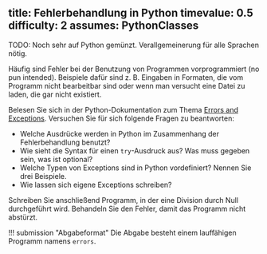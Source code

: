 title: Fehlerbehandlung in Python
timevalue: 0.5
difficulty: 2
assumes: PythonClasses
---
TODO: Noch sehr auf Python gemünzt. Verallgemeinerung für alle Sprachen nötig.

Häufig sind Fehler bei der Benutzung von Programmen vorprogrammiert (no pun intended). Beispiele
dafür sind z. B. Eingaben in Formaten, die vom Programm nicht bearbeitbar sind oder wenn man
versucht eine Datei zu laden, die gar nicht existiert. 

Belesen Sie sich in der Python-Dokumentation zum Thema [Errors and
Exceptions](https://docs.python.org/3.8/tutorial/errors.html). 
Versuchen Sie für sich folgende Fragen zu beantworten:

- Welche Ausdrücke werden in Python im Zusammenhang der Fehlerbehandlung benutzt?
- Wie sieht die Syntax für einen `try`-Ausdruck aus? Was muss gegeben sein, was ist optional?
- Welche Typen von Exceptions sind in Python vordefiniert? Nennen Sie drei Beispiele. 
- Wie lassen sich eigene Exceptions schreiben?

Schreiben Sie anschließend Programm, in der eine Division durch Null durchgeführt wird. 
Behandeln Sie den Fehler, damit das Programm nicht abstürzt.

!!! submission "Abgabeformat"
    Die Abgabe besteht einem lauffähigen Programm namens `errors`.